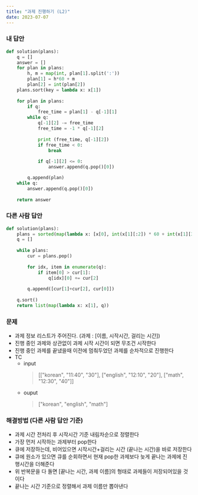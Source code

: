 ```yaml
---
title: "과제 진행하기 (L2)"
date: 2023-07-07
---
```


### 내 답안
```python
def solution(plans):
    q = []
    answer = []
    for plan in plans:
        h, m = map(int, plan[1].split(':'))
        plan[1] = h*60 + m
        plan[2] = int(plan[2])
    plans.sort(key = lambda x: x[1])
    
    for plan in plans:
        if q:
            free_time = plan[1] - q[-1][1]
        while q:
            q[-1][2] -= free_time
            free_time = -1 * q[-1][2]
            
            print (free_time, q[-1][2])
            if free_time < 0:
                break
            
            if q[-1][2] <= 0:
                answer.append(q.pop()[0])

        q.append(plan)
    while q:
        answer.append(q.pop()[0])
        
    return answer   
```

### 다른 사람 답안
```python
def solution(plans):
    plans = sorted(map(lambda x: [x[0], int(x[1][:2]) * 60 + int(x[1][3:]), int(x[2])], plans), key=lambda x: -x[1])
    q = []
    
    while plans:
        cur = plans.pop()
        
        for idx, item in enumerate(q):
            if item[0] > cur[1]:
                q[idx][0] += cur[2]
        
        q.append([cur[1]+cur[2], cur[0]])
        
    q.sort()
    return list(map(lambda x: x[1], q))
```


### 문제
* 과제 정보 리스트가 주어진다. (과제 : [이름, 시작시간, 걸리는 시간])
* 진행 중인 과제와 상관없이 과제 시작 시간이 되면 무조건 시작한다
* 진행 중인 과제를 끝냈을때 이전에 멈춰두었던 과제를 순차적으로 진행한다
* TC
    * input
        > [["korean", "11:40", "30"], ["english", "12:10", "20"], ["math", "12:30", "40"]]
    * ouput
        > ["korean", "english", "math"]

### 해결방법 (다른 사람 답안 기준)
* 과제 시간 전처리 후 시작시간 기준 내림차순으로 정렬한다
* 가장 먼저 시작하는 과제부터 pop한다
* 큐에 저장하는데, 비어있으면 시작시간+걸리는 시간 (끝나는 시간)을 바로 저장한다
* 큐에 원소가 있으면 큐를 순회하면서 현재 pop한 과제보다 늦게 끝나는 과제에 진행시간을 더해준다
* 위 반복문을 다 돌면 [끝나는 시간, 과제 이름]의 형태로 과제들이 저장되어있을 것이다
* 끝나는 시간 기준으로 정렬해서 과제 이름만 뽑아낸다